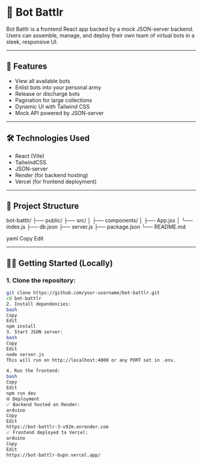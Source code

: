# 🤖 Bot Battlr

Bot Battlr is a frontend React app backed by a mock JSON-server backend. Users can assemble, manage, and deploy their own team of virtual bots in a sleek, responsive UI.

---

## 🚀 Features

- View all available bots
- Enlist bots into your personal army
- Release or discharge bots
- Pagination for large collections
- Dynamic UI with Tailwind CSS
- Mock API powered by JSON-server

---

## 🛠️ Technologies Used

- React (Vite)
- TailwindCSS
- JSON-server
- Render (for backend hosting)
- Vercel (for frontend deployment)

---

## 📁 Project Structure

bot-battlr/ ├── public/ ├── src/ │ ├── components/ │ ├── App.jsx │ └── index.js ├── db.json ├── server.js ├── package.json └── README.md

yaml
Copy
Edit

---

## 🧑‍💻 Getting Started (Locally)

### 1. Clone the repository:
```bash
git clone https://github.com/your-username/bot-battlr.git
cd bot-battlr
2. Install dependencies:
bash
Copy
Edit
npm install
3. Start JSON server:
bash
Copy
Edit
node server.js
This will run on http://localhost:4000 or any PORT set in .env.

4. Run the frontend:
bash
Copy
Edit
npm run dev
🌐 Deployment
✅ Backend hosted on Render:
arduino
Copy
Edit
https://bot-battlr-3-v92m.onrender.com
✅ Frontend deployed to Vercel:
arduino
Copy
Edit
https://bot-battlr-bupn.vercel.app/
